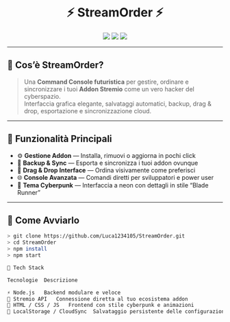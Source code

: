 <h1 align="center">⚡ StreamOrder ⚡</h1>

<p align="center">
  <img src="https://img.shields.io/badge/Version-1.0.0-purple?style=for-the-badge&logo=stremio" />
  <img src="https://img.shields.io/badge/Build-Stable-cyan?style=for-the-badge" />
  <img src="https://img.shields.io/badge/Theme-Cyberpunk-ff00ff?style=for-the-badge&logoColor=white" />
</p>

---

## 💠 Cos’è StreamOrder?

> Una **Command Console futuristica** per gestire, ordinare e sincronizzare i tuoi **Addon Stremio** come un vero hacker del cyberspazio.  
> Interfaccia grafica elegante, salvataggi automatici, backup, drag & drop, esportazione e sincronizzazione cloud.

---

## 🧠 Funzionalità Principali

- ⚙️ **Gestione Addon** — Installa, rimuovi o aggiorna in pochi click  
- 💾 **Backup & Sync** — Esporta e sincronizza i tuoi addon ovunque  
- 🧩 **Drag & Drop Interface** — Ordina visivamente come preferisci  
- 🌐 **Console Avanzata** — Comandi diretti per sviluppatori e power user  
- 🧬 **Tema Cyberpunk** — Interfaccia a neon con dettagli in stile “Blade Runner”

---

## 🚀 Come Avviarlo

```bash
> git clone https://github.com/Luca1234105/StreamOrder.git
> cd StreamOrder
> npm install
> npm start

🧠 Tech Stack

Tecnologie	Descrizione

⚡ Node.js	Backend modulare e veloce
🧩 Stremio API	Connessione diretta al tuo ecosistema addon
🎨 HTML / CSS / JS	Frontend con stile cyberpunk e animazioni
🧬 LocalStorage / CloudSync	Salvataggio persistente delle configurazioni
